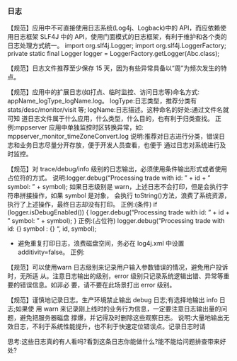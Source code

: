 ### 日志
【规范】应用中不可直接使用日志系统(Log4j、Logback)中的 API，而应依赖使用日志框架
SLF4J 中的 API，使用门面模式的日志框架，有利于维护和各个类的日志处理方式统一。
import org.slf4j.Logger;
import org.slf4j.LoggerFactory;
private static final Logger logger = LoggerFactory.getLogger(Abc.class);

【规范】日志文件推荐至少保存 15 天，因为有些异常具备以“周”为频次发生的特点。

【规范】应用中的扩展日志(如打点、临时监控、访问日志等)命名方式: appName_logType_logName.log。
logType:日志类型，推荐分类有 stats/desc/monitor/visit 等;
logName:日志描述。这种命名的好处:通过文件名就可知 道日志文件属于什么应用，什么类型，什么目的，也有利于归类查找。
正例:mppserver 应用中单独监控时区转换异常，如: mppserver_monitor_timeZoneConvert.log
说明:推荐对日志进行分类，错误日志和业务日志尽量分开存放，便于开发人员查看，也便于 通过日志对系统进行及时监控。

【规范】对 trace/debug/info 级别的日志输出，必须使用条件输出形式或者使用占位符的方式。
说明:logger.debug(“Processing trade with id: ” + id + ” symbol: ” + symbol); 如果日志级别是 warn，上述日志不会打印，但是会执行字符串拼接操作，如果 symbol 是对象， 会执行 toString()方法，浪费了系统资源，执行了上述操作，最终日志却没有打印。 正例:(条件)
if (logger.isDebugEnabled()) {
logger.debug(“Processing trade with id: ” + id + ” symbol: ” + symbol);
}
正例:(占位符)
logger.debug(“Processing trade with id: {} symbol : {} “, id, symbol);

* 避免重复打印日志，浪费磁盘空间，务必在 log4j.xml 中设置 additivity=false。
正例:<logger name=”com.taobao.dubbo.config” additivity=”false”>

【规范】可以使用warn 日志级别来记录用户输入参数错误的情况，避免用户投诉时，无所适 从。注意日志输出的级别，error 级别只记录系统逻辑出错、异常等重要的错误信息。如非必 要，请不要在此场景打出 error 级别。

【规范】谨慎地记录日志。生产环境禁止输出 debug 日志;有选择地输出 info 日志;如果使 用 warn 来记录刚上线时的业务行为信息，一定要注意日志输出量的问题，避免把服务器磁盘 撑爆，并记得及时删除这些观察日志。
说明:大量地输出无效日志，不利于系统性能提升，也不利于快速定位错误点。记录日志时请

思考:这些日志真的有人看吗?看到这条日志你能做什么?能不能给问题排查带来好处?